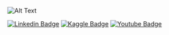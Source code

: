 ![Alt Text](https://steamuserimages-a.akamaihd.net/ugc/965347111634197720/82FC9115C32C4ACF7B7E9F5379862BC297FA93CF/)  

[![Linkedin Badge](https://img.shields.io/badge/-LinkedIn-blue?style=flat-square&logo=Linkedin&logoColor=white)](https://www.linkedin.com/in/d4sein/)
[![Kaggle Badge](https://img.shields.io/badge/-Kaggle-3ab0f0?style=flat-square&logo=Kaggle&logoColor=white)](https://www.kaggle.com/d4sein)
[![Youtube Badge](https://img.shields.io/badge/-Youtube-FF0000?style=flat-square&labelColor=FF0000&logo=youtube&logoColor=white)](https://www.youtube.com/channel/UCBuvdYR8ku9aWoxWgmSZeUA/)


